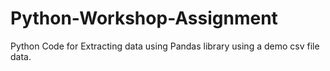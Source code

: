 # Python-Workshop-Assignment
Python Code for Extracting data using Pandas library using a demo csv file data.
